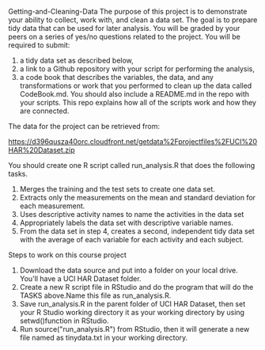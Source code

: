 Getting-and-Cleaning-Data
The purpose of this project is to demonstrate your ability to collect, work with, and clean a data set. 
The goal is to prepare tidy data that can be used for later analysis. You will be graded by your peers on a series 
of yes/no questions related to the project. You will be required to submit: 
1) a tidy data set as described below, 
2) a link to a Github repository with your script for performing the analysis, 
3) a code book that describes the variables, the data, and any transformations or work that you performed 
to clean up the data called CodeBook.md. You should also include a README.md in the repo with your scripts. 
This repo explains how all of the scripts work and how they are connected.

The data for the project can be retrieved from: 

https://d396qusza40orc.cloudfront.net/getdata%2Fprojectfiles%2FUCI%20HAR%20Dataset.zip 

You should create one R script called run_analysis.R that does the following tasks. 
1. Merges the training and the test sets to create one data set.
2. Extracts only the measurements on the mean and standard deviation for each measurement. 
3. Uses descriptive activity names to name the activities in the data set
4. Appropriately labels the data set with descriptive variable names. 
5. From the data set in step 4, creates a second, independent tidy data set with the average 
   of each variable for each activity and each subject.

Steps to work on this course project

1. Download the data source and put into a folder on your local drive. You'll have a UCI HAR Dataset folder.
2. Create a new R script file in RStudio and do the program that will do the TASKS above.Name this file as
   run_analysis.R.
2. Save run_analysis.R in the parent folder of UCI HAR Dataset, then set your R Studio working directory it as your 
   working directory by using setwd()function in RStudio.
3. Run source("run_analysis.R") from RStudio, then it will generate a new file named as tinydata.txt in your 
   working directory.
